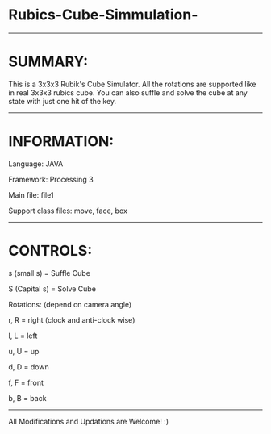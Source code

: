 # Rubics-Cube-Simmulation-

----------------------------------------------------------------------------
# SUMMARY:

This is a 3x3x3 Rubik's Cube Simulator. All the rotations are supported like in real 3x3x3 rubics cube.
You can also suffle and solve the cube at any state with just one hit of the key.

-----------------------------------------------------------------------------
# INFORMATION:

Language: JAVA

Framework: Processing 3

Main file: file1

Support class files: move, face, box

----------------------------------------------------------------------------
# CONTROLS:

s (small s) = Suffle Cube

S (Capital s) = Solve Cube

Rotations: (depend on camera angle)

r, R = right (clock and anti-clock wise)

l, L = left

u, U = up

d, D = down

f, F = front

b, B = back

-------------------------------------------------------------------------------

All Modifications and Updations are Welcome! :)
